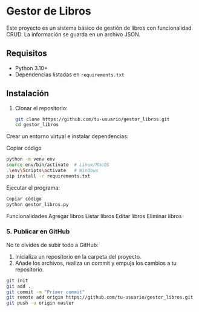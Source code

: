 # Gestor de Libros

Este proyecto es un sistema básico de gestión de libros con funcionalidad CRUD. La información se guarda en un archivo JSON.

## Requisitos

- Python 3.10+
- Dependencias listadas en `requirements.txt`

## Instalación

1. Clonar el repositorio:
   ```bash
   git clone https://github.com/tu-usuario/gestor_libros.git
   cd gestor_libros

Crear un entorno virtual e instalar dependencias:

Copiar código
```bash
python -m venv env
source env/bin/activate  # Linux/MacOS
.\env\Scripts\activate   # Windows
pip install -r requirements.txt
```

Ejecutar el programa:

```bash
Copiar código
python gestor_libros.py
```
Funcionalidades
Agregar libros
Listar libros
Editar libros
Eliminar libros


### 5. Publicar en GitHub

No te olvides de subir todo a GitHub:
1. Inicializa un repositorio en la carpeta del proyecto.
2. Añade los archivos, realiza un commit y empuja los cambios a tu repositorio.



```bash
git init
git add .
git commit -m "Primer commit"
git remote add origin https://github.com/tu-usuario/gestor_libros.git
git push -u origin master
